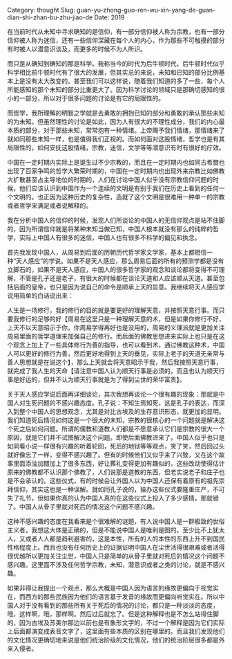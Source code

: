Category: thought
Slug: guan-yu-zhong-guo-ren-wu-xin-yang-de-guan-dian-shi-zhan-bu-zhu-jiao-de
Date: 2019



在当前时代从未知中寻求确知的是信仰，有一部分信仰被人称为宗教，也有一部分信仰被人称为迷信，还有一些信仰深藏在每个人的内心，作为那些不可触摸的部分有时被人以潜意识谈及，而更多的时候不为人所识。

而只是从确知到确知的那是科学。我称当今的时代为后牛顿时代，后牛顿时代似乎科学相比前牛顿时代有了很大的发展，但其实总的来说，未知和已知的部分比例基本上是没有太大改变的。甚至我们可以这样说，随着我们知道的多了一些，每个人所能感知的那个未知的部分比重更大了。因为科学讨论的领域只是那确切感知的很小的一部分，所以对于很多问题的讨论是有它的局限性的。

而哲学，我所理解的明智之学就是去勇敢的拥抱已知的部分和勇敢的承认那些未知的为未知。但虽然理性的讨论是如此，因为人有很大的不理性成分，我们的内心最本质的部分，对于那些未知，常常抱有一种情绪。上帝赐予我们情绪，那情绪来了就如同那些未知一样，也是值得我们正视的。而如何面对这股情绪，哲学也是有其局限性的，如何安抚这股情绪，宗教，迷信，文学等等潜意识有时有很好的疗效。

中国在一定时期内实际上是诞生过不少宗教的，而且在一定时期内也如同古希腊也出现了百家争鸣的哲学大繁荣时期的，中国在一定时期内也出现外来宗教比如佛教大扩散甚至占主导地位的时期的，人们在讨论中国人似乎没有宗教信仰问题的时候，他们应该认识到中国作为一个连续的文明是有别于我们在历史上看到的任何一个文明的。也正因为这种历史的复杂性，造就了这个文明是很难用一种单一的宗教或者哲学来满足或者说解释的。

我在分析中国人的信仰的时候，发现人们所谈论的中国人的无信仰观点是站不住脚的，因为所谓信仰就是将某种未知当做已知，中国人根本就没有那么的纯粹的哲学，实际上中国人有很多的迷信，中国人也有很多不科学的偏见和执念。

首先我发现中国人，从周易到后面的历朝历代哲学家文学家，基本上都相信一种“天人感应”的学说。如果不是天人感应，那么周易后面的所有的预测学都是没有立脚石的，如果不是天人感应，中国人的很多哲学家的观念和谈论都将变得不可理解，不管是孔子还是老子，有很大的时候都在谈论天道和人应该顺从天道。甚至包括后面的皇帝，也只是因为说自己的命令是顺承上天的旨意。我继续将天人感应学说用简单的白话说出来：

人生是一场修行，我的修行的目的就是要更好的理解天意，并按照天意行事。而只要我修行的足够的好【周易在这里只是一种理解天意的术，但是如果你修行不好，上天不以天意昭示于你，你周易学得再好也是没用的，周易的义理派就是更加关注周易里面的哲学道理来加强自己的修行。而后面的佛教思想进来实际上也只是在这个观念上加上了一些具体修行为善的指导，也可以看到术，通过佛教这种术，中国人可以更好的修行为善，然后更好地得到上天的垂见，实际上老子的天道无亲常与善人思想就是在说这个】，那么上天就会将天意昭示于我，然后我按照天意行事，就完成了我人生的天命【请注意中国人认为顺天行事是必须的，而且也认为顺天行事是好运的，但并不认为顺天行事就是为了得到尘世的荣华富贵】。

关于天人感应学说后面再详细谈论，其次我想再谈论一个很有趣的现象：那就是中国人对生死问题的不感兴趣态度。孔子说：不知生焉知死，这是孔子的表达，而深入到整个中国人的思想观念，尤其是对比古埃及的生存意识形态，就更加的显明。我们知道死后情况如何这是一个很大的未知，宗教的很核心的一个问题就是解决这个死之后如何问题。所谓的儒教和道教人们都是不愿意承认它们是宗教的很大一个原因，就是它们并不试图解决这个问题。即使后面佛教进来了，中国人似乎也只是如同看小说一样很有兴趣的听着轮回，死后的地狱等等观点，笑了笑，然后回过头就好像忘了一样，变得不感兴趣了。但有的时候他们又似乎来了兴致，又在这个故事里面添油加醋加上了很多东西，好让葬礼变得更加有趣似的，这些改动使得估计原来的佛教都不认识那个佛教了，人们说那是道教的东西，但老实说老子和庄子也是不会承认的。这些仪式，有的时候会让外国人以为中国人还保有着原有的祖先崇拜信仰，其实这也是一种误解。就如同孔子说的，操办这些仪式要隆重庄严，不可失了礼节，但如果你真的认为中国人真的在这些仪式上投入了多少感情，那就错了。中国人从骨子里就对死后的情况这个问题不感兴趣。

这种不感兴趣的态度在我看来是个很难解的谜题，有人说中国人是一群极致的世俗主义者，我想这大体是正确的，但是不能说中国人是唯利是图的，至少比不上犹太人，又或者人人都是趋利避害的，这是本性，所有的人的本性的东西上升不到国民性格程度上。而且也没有任何历史上的证据证明中国人在尘世活得很艰难或者活得很优越所以更加关注尘世，中国人只是简单的从骨子里就对死后的情况这个问题不感兴趣。这里面不涉及任何哲学宗教，未知，潜意识或者之类的讨论，就是不感兴趣。

如果非得让我提出一个观点，那么大概是中国人因为语言的缘故更偏向于视觉实在，而西方的那些民族因为他们的语言基于发音的缘故而更偏向听觉实在。所以中国人对于没有看到的那些所有关于死后的情况的讨论，都只是一种淡淡的态度，哦，这样啊，哦，那样啊。然后过后就忘了。但是这种解释也是不怎么站得住脚的，因为古埃及苏美尔那边以前也是有象形文字的，不过一个解释是因为它们实际上后面都演变成表音文字了，这里面有些本质的区别在哪里的。而且我们发现他们的文化情况更确切地来说是他们统治阶级的文化情况，他们的统治阶层很多都是外来入侵者。